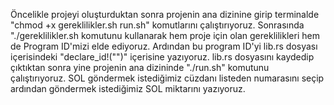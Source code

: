 Öncelikle projeyi oluşturduktan sonra projenin ana dizinine girip terminalde "chmod +x gereklilikler.sh run.sh" komutlarını çalıştırıyoruz. Sonrasında "./gereklilikler.sh komutunu kullanarak hem proje için olan gereklilikleri hem de Program ID'mizi elde ediyoruz. Ardından bu program ID'yi lib.rs dosyası içerisindeki "declare_id!("")" içerisine yazıyoruz. lib.rs dosyasını kaydedip çıktıktan sonra yine projenin ana dizininde "./run.sh" komutunu çalıştırıyoruz. SOL göndermek istediğimiz cüzdanı listeden numarasını seçip ardından göndermek istediğimiz SOL miktarını yazıyoruz. 
